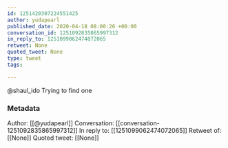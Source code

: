 ```yaml
---
id: 1251420307224551425
author: yudapearl
published_date: 2020-04-18 08:00:26 +00:00
conversation_id: 1251092835865997312
in_reply_to: 1251099062474072065
retweet: None
quoted_tweet: None
type: tweet
tags:

---
```


@shaul_ido Trying to find one

### Metadata

Author: [[@yudapearl]]
Conversation: [[conversation-1251092835865997312]]
In reply to: [[1251099062474072065]]
Retweet of: [[None]]
Quoted tweet: [[None]]
